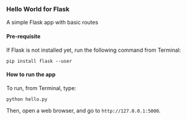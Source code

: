 ### Hello World for Flask
A simple Flask app with basic routes

#### Pre-requisite
If Flask is not installed yet, run the following command from Terminal:
```
pip install flask --user
```

#### How to run the app
To run, from Terminal, type:
```
python hello.py
```
Then, open a web browser, and go to `http://127.0.0.1:5000`.
